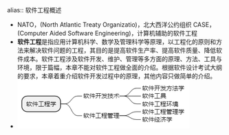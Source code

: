 alias:: 软件工程概述

- NATO，(North Atlantic Treaty Organizatio)，北大西洋公约组织
  CASE，(Computer Aided Software Engineering)，计算机辅助的软件工程
- **软件工程**是指应用计算机科学、数学及管理科学等原理，以工程化的原则和方法来解决软件问题的工程，其目的是提高软件生产率、提高软件质量、降低软件成本。软件工程涉及软件开发、维护、管理等多方面的原理、方法、工具与环境，限于篇幅，本章不能对软件工程做全面的介绍。根据软件设计考试大纲的要求，本章着重介绍软件开发过程中的原理，其他内容只做简单的介绍。
- ![image.png](../assets/image_1649024136375_0.png)